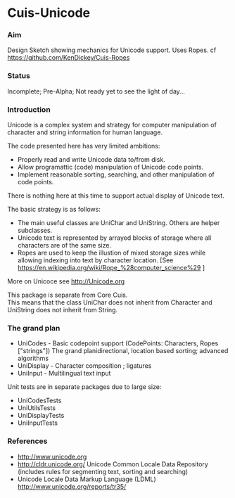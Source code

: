 Cuis-Unicode
============

### Aim

Design Sketch showing mechanics for Unicode support. Uses Ropes.
cf https://github.com/KenDickey/Cuis-Ropes


### Status

Incomplete; Pre-Alpha; Not ready yet to see the light of day...


### Introduction

Unicode is a complex system and strategy for computer manipulation of character and string information 
for human language. 

The code presented here has very limited ambitions:

- Properly read and write Unicode data to/from disk.
- Allow programattic (code) manipulation of Unicode code points.
- Implement reasonable sorting, searching, and other manipulation of code points.
	
There is nothing here at this time to support actual display of Unicode text.

The basic strategy is as follows:
- The main useful classes are UniChar and UniString.  Others are helper subclasses.
- Unicode text is represented by arrayed blocks of storage where all characters are of the same size.
- Ropes are used to keep the illustion of mixed storage sizes while allowing indexing into text by character location.
  [See https://en.wikipedia.org/wiki/Rope_%28computer_science%29 ]

More on Unicoce see http://Unicode.org

This package is separate from Core Cuis.  
This means that the class UniChar does not inherit from Character and UniString does not inherit from String. 


### The grand plan

- UniCodes	- Basic codepoint support (CodePoints: Characters, Ropes ["strings"]) The grand planidirectional, location based sorting; advanced algorithms
- UniDisplay	- Character composition ; ligatures
- UniInput	- Multilingual text input

Unit tests are in separate packages due to large size:

- UniCodesTests
- UniUtilsTests
- UniDisplayTests
- UniInputTests


### References

- http://www.unicode.org
- http://cldr.unicode.org/ Unicode Common Locale Data Repository (includes rules for segmenting text, sorting and searching)
- Unicode Locale Data Markup Language (LDML) http://www.unicode.org/reports/tr35/

